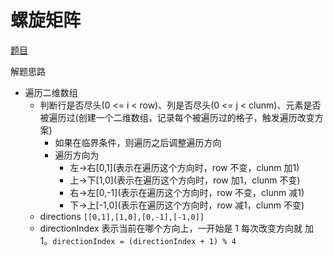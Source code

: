 # 螺旋矩阵
[题目](https://leetcode.cn/leetbook/read/top-interview-questions-hard/xw3ng2/)  

解题思路  

- 遍历二维数组
  - 判断行是否尽头(0 <= i < row)、列是否尽头(0 <= j < clunm)、元素是否被遍历过(创建一个二维数组，记录每个被遍历过的格子，触发遍历改变方案)
    - 如果在临界条件，则遍历之后调整遍历方向
    - 遍历方向为 
      - 左->右[0,1](表示在遍历这个方向时，row 不变，clunm 加1)
      - 上->下[1,0](表示在遍历这个方向时，row 加1，clunm 不变)
      - 右->左[0,-1](表示在遍历这个方向时，row 不变，clunm 减1)
      - 下->上[-1,0](表示在遍历这个方向时，row 减1，clunm 不变)
  - directions `[[0,1],[1,0],[0,-1],[-1,0]]`
  - directionIndex 表示当前在哪个方向上，一开始是 1 每次改变方向就 加 1。`directionIndex = (directionIndex + 1) % 4`